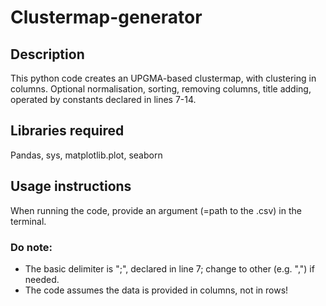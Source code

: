 # Clustermap-generator
## Description
This python code creates an UPGMA-based clustermap, with clustering in columns. Optional normalisation, sorting, removing columns, title adding, operated by constants declared in lines 7-14.
## Libraries required
Pandas, sys, matplotlib.plot, seaborn
## Usage instructions
When running the code, provide an argument (=path to the .csv) in the terminal. 
### Do note: 
* The basic delimiter is ";", declared in line 7; change to other (e.g. ",") if needed.
* The code assumes the data is provided in columns, not in rows!
